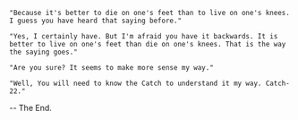     "Because it's better to die on one's feet than to live on one's knees. I guess you have heard that saying before."

    "Yes, I certainly have. But I'm afraid you have it backwards. It is better to live on one's feet than die on one's knees. That is the way the saying goes."

    "Are you sure? It seems to make more sense my way."

    "Well, You will need to know the Catch to understand it my way. Catch-22."

-- The End.